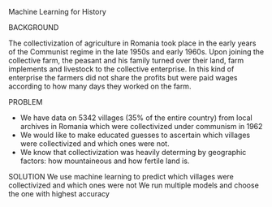 Machine Learning for History

BACKGROUND

The collectivization of agriculture in Romania took place in the early years of the Communist regime in the late 1950s and early 1960s. Upon joining the collective farm, the peasant and his family turned over their land, farm implements and livestock to the collective enterprise. In this kind of enterprise the farmers did not share the profits but were paid wages according to how many days they worked on the farm.

PROBLEM
* We have data on 5342 villages (35% of the entire country) from local archives in Romania  which were collectivized under communism in 1962
* We would like to make educated guesses to ascertain which villages were collectivized and which ones were not.
* We know that collectivization was heavily determing by geographic factors: how mountaineous and how fertile land is.

 SOLUTION
 We use machine learning to predict which villages were collectivized and which ones were not
 We run multiple models and choose the one with highest accuracy
